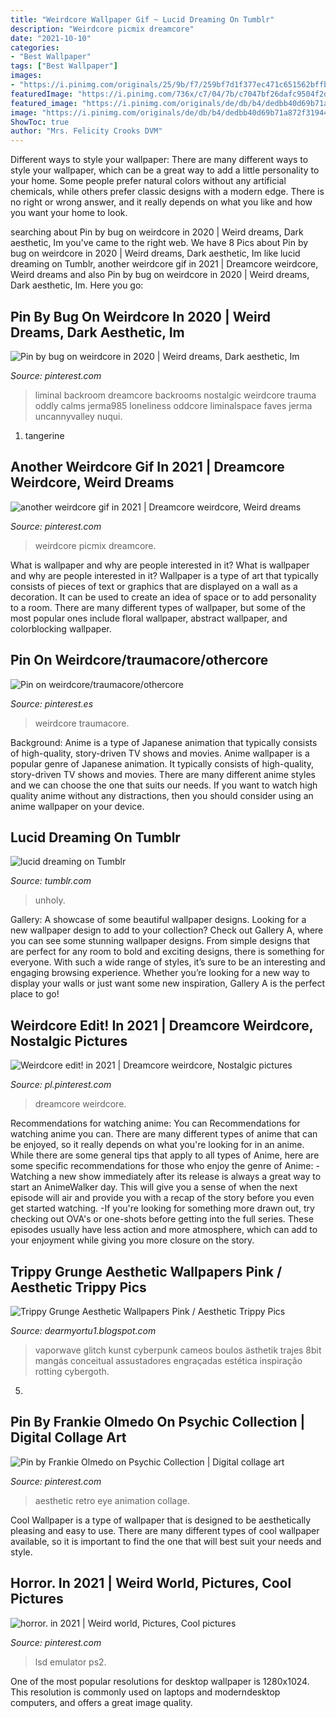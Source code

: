 ```yaml
---
title: "Weirdcore Wallpaper Gif ~ Lucid Dreaming On Tumblr"
description: "Weirdcore picmix dreamcore"
date: "2021-10-10"
categories:
- "Best Wallpaper"
tags: ["Best Wallpaper"]
images:
- "https://i.pinimg.com/originals/25/9b/f7/259bf7d1f377ec471c651562bffbb93d.png"
featuredImage: "https://i.pinimg.com/736x/c7/04/7b/c7047bf26dafc9504f2df8efc15d066c.jpg"
featured_image: "https://i.pinimg.com/originals/de/db/b4/dedbb40d69b71a872f3194476e4442a3.jpg"
image: "https://i.pinimg.com/originals/de/db/b4/dedbb40d69b71a872f3194476e4442a3.jpg"
ShowToc: true
author: "Mrs. Felicity Crooks DVM"
---
```



Different ways to style your wallpaper:
There are many different ways to style your wallpaper, which can be a great way to add a little personality to your home. Some people prefer natural colors without any artificial chemicals, while others prefer classic designs with a modern edge. There is no right or wrong answer, and it really depends on what you like and how you want your home to look.

	

		
searching about Pin by bug on weirdcore in 2020 | Weird dreams, Dark aesthetic, Im you've came to the right web. We have 8 Pics about Pin by bug on weirdcore in 2020 | Weird dreams, Dark aesthetic, Im like lucid dreaming on Tumblr, another weirdcore gif in 2021 | Dreamcore weirdcore, Weird dreams and also Pin by bug on weirdcore in 2020 | Weird dreams, Dark aesthetic, Im. Here you go:
		
    
## Pin By Bug On Weirdcore In 2020 | Weird Dreams, Dark Aesthetic, Im

<img loading=lazy src="https://i.pinimg.com/originals/de/db/b4/dedbb40d69b71a872f3194476e4442a3.jpg" onerror="this.onerror=null;this.src='https://tse3.mm.bing.net/th?id=OIP.mO-WZZNUKfD33Y-0R0kGpQHaE7&amp;pid=15.1';" alt="Pin by bug on weirdcore in 2020 | Weird dreams, Dark aesthetic, Im">

_Source: pinterest.com_

>liminal backroom dreamcore backrooms nostalgic weirdcore trauma oddly calms jerma985 loneliness oddcore liminalspace faves jerma uncannyvalley nuqui. 

	

1. tangerine 

    
## Another Weirdcore Gif In 2021 | Dreamcore Weirdcore, Weird Dreams

<img loading=lazy src="https://i.pinimg.com/originals/73/75/2a/73752a748bb37a9605f20160fca5f503.gif" onerror="this.onerror=null;this.src='https://tse1.mm.bing.net/th?id=OIP.2PIh5KtxwtulTqPIokuMugHaHa&amp;pid=15.1';" alt="another weirdcore gif in 2021 | Dreamcore weirdcore, Weird dreams">

_Source: pinterest.com_

>weirdcore picmix dreamcore. 

	

What is wallpaper and why are people interested in it?
What is wallpaper and why are people interested in it?
Wallpaper is a type of art that typically consists of pieces of text or graphics that are displayed on a wall as a decoration. It can be used to create an idea of space or to add personality to a room. There are many different types of wallpaper, but some of the most popular ones include floral wallpaper, abstract wallpaper, and colorblocking wallpaper.

    
## Pin On Weirdcore/traumacore/othercore

<img loading=lazy src="https://i.pinimg.com/736x/c7/04/7b/c7047bf26dafc9504f2df8efc15d066c.jpg" onerror="this.onerror=null;this.src='https://tse1.mm.bing.net/th?id=OIP.8lEsTCI2PGhLEgF4kfwEWwAAAA&amp;pid=15.1';" alt="Pin on weirdcore/traumacore/othercore">

_Source: pinterest.es_

>weirdcore traumacore. 

	

Background: Anime is a type of Japanese animation that typically consists of high-quality, story-driven TV shows and movies.
Anime wallpaper is a popular genre of Japanese animation. It typically consists of high-quality, story-driven TV shows and movies. There are many different anime styles and we can choose the one that suits our needs. If you want to watch high quality anime without any distractions, then you should consider using an anime wallpaper on your device.

    
## Lucid Dreaming On Tumblr

<img loading=lazy src="https://64.media.tumblr.com/8b0e075ad40904348f06a1c371ddb1cd/d13eb3993020117e-14/s640x960/a529dfdc2d319915e5ed0a0c1d798acd247cb6d2.gif" onerror="this.onerror=null;this.src='https://tse1.mm.bing.net/th?id=OIP.lirpkv0oY7e1c2xUH7wuNQHaFj&amp;pid=15.1';" alt="lucid dreaming on Tumblr">

_Source: tumblr.com_

>unholy. 

	

Gallery: A showcase of some beautiful wallpaper designs.
Looking for a new wallpaper design to add to your collection? Check out Gallery A, where you can see some stunning wallpaper designs. From simple designs that are perfect for any room to bold and exciting designs, there is something for everyone. With such a wide range of styles, it’s sure to be an interesting and engaging browsing experience. Whether you’re looking for a new way to display your walls or just want some new inspiration, Gallery A is the perfect place to go!





	
	
    
## Weirdcore Edit! In 2021 | Dreamcore Weirdcore, Nostalgic Pictures

<img loading=lazy src="https://i.pinimg.com/originals/a5/3d/bd/a53dbdfe87dcee30b69b831cff4d2958.jpg" onerror="this.onerror=null;this.src='https://tse4.mm.bing.net/th?id=OIP.f0HGH_T0hvMfrKqut2KTtwHaJ4&amp;pid=15.1';" alt="Weirdcore edit! in 2021 | Dreamcore weirdcore, Nostalgic pictures">

_Source: pl.pinterest.com_

>dreamcore weirdcore. 

	

Recommendations for watching anime: You can
Recommendations for watching anime you can. There are many different types of anime that can be enjoyed, so it really depends on what you're looking for in an anime. While there are some general tips that apply to all types of Anime, here are some specific recommendations for those who enjoy the genre of Anime: 
-Watching a new show immediately after its release is always a great way to start an AnimeWalker day. This will give you a sense of when the next episode will air and provide you with a recap of the story before you even get started watching. 
-If you're looking for something more drawn out, try checking out OVA's or one-shots before getting into the full series. These episodes usually have less action and more atmosphere, which can add to your enjoyment while giving you more closure on the story.

    
## Trippy Grunge Aesthetic Wallpapers Pink / Aesthetic Trippy Pics

<img loading=lazy src="https://i.pinimg.com/originals/25/9b/f7/259bf7d1f377ec471c651562bffbb93d.png" onerror="this.onerror=null;this.src='https://tse4.mm.bing.net/th?id=OIP.dY5IKnRQB3jw_0HNtXFGYwHaIg&amp;pid=15.1';" alt="Trippy Grunge Aesthetic Wallpapers Pink / Aesthetic Trippy Pics">

_Source: dearmyortu1.blogspot.com_

>vaporwave glitch kunst cyberpunk cameos boulos ästhetik trajes 8bit mangás conceitual assustadores engraçadas estética inspiração rotting cybergoth. 

	

5.

    
## Pin By Frankie Olmedo On Psychic Collection | Digital Collage Art

<img loading=lazy src="https://i.pinimg.com/originals/c0/4e/fa/c04efa29adff690ff30379ad25bec1c6.gif" onerror="this.onerror=null;this.src='https://tse3.mm.bing.net/th?id=OIP.U0YfLyi0z4cbw1oEgrBtnAAAAA&amp;pid=15.1';" alt="Pin by Frankie Olmedo on Psychic Collection | Digital collage art">

_Source: pinterest.com_

>aesthetic retro eye animation collage. 

	

Cool Wallpaper is a type of wallpaper that is designed to be aesthetically pleasing and easy to use. There are many different types of cool wallpaper available, so it is important to find the one that will best suit your needs and style.

    
## Horror. In 2021 | Weird World, Pictures, Cool Pictures

<img loading=lazy src="https://i.pinimg.com/736x/30/3d/41/303d41fcdf729e776fc4e6c6754ac4f8.jpg" onerror="this.onerror=null;this.src='https://tse2.mm.bing.net/th?id=OIP.aqC6OeKBmUU-0mEvMKzuoQHaDu&amp;pid=15.1';" alt="horror. in 2021 | Weird world, Pictures, Cool pictures">

_Source: pinterest.com_

>lsd emulator ps2. 

	

One of the most popular resolutions for desktop wallpaper is 1280x1024. This resolution is commonly used on laptops and moderndesktop computers, and offers a great image quality.

